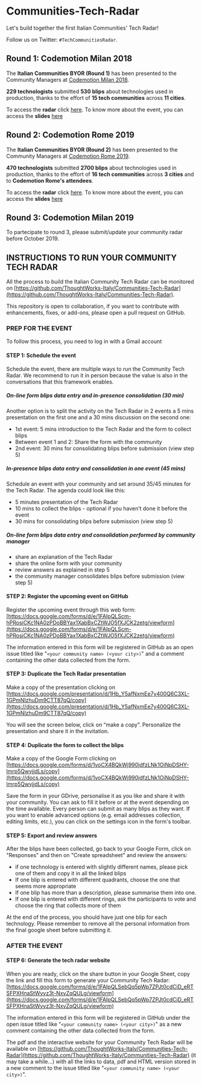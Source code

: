 # Communities-Tech-Radar

Let's build together the first Italian Communities' Tech Radar!

Follow us on Twitter: `#TechCommunitiesRadar`.

## Round 1: Codemotion Milan 2018
The **Italian Communities BYOR (Round 1)**  has been presented to the Community Managers at [Codemotion Milan 2018](https://milan2018.codemotionworld.com).

**229 technologists** submitted **530 blips** about technologies used in production, thanks to the effort of **15 tech communities** across **11 cities**.

To access the **radar** click [here](https://radar.thoughtworks.com/?sheetId=https%3A%2F%2Fdocs.google.com%2Fspreadsheets%2Fd%2F1VgCs0gTiBQz0rInlOofHDyyIrmGkM5_t3gqIOrQLLk0%2Fedit%3Fusp%3Dsharing). To know more about the event, you can access the **slides** [here](https://github.com/ThoughtWorks-Italy/Communities-Tech-Radar/blob/master/Rounds/Round%201%20-%20Codemotion%20Milan%202018.pdf)

## Round 2: Codemotion Rome 2019
The **Italian Communities BYOR (Round 2)**  has been presented to the Community Managers at [Codemotion Rome 2019](https://events.codemotion.com/conferences/rome/2019/).

**470 technologists** submitted **2700 blips** about technologies used in production, thanks to the effort of **16 tech communities** across **3 cities** and to **Codemotion Rome's attendees**.

To access the **radar** click [here](https://radar.thoughtworks.com/?sheetId=https%3A%2F%2Fdocs.google.com%2Fspreadsheets%2Fd%2F10C1R-X0i_R5QBZW4Wf1J2cJ5RKNdVVNHV7PfaVIl0yU%2Fedit%3Fusp%3Dsharing). To know more about the event, you can access the **slides** [here](https://github.com/ThoughtWorks-Italy/Communities-Tech-Radar/blob/master/Rounds/Round%202%20-%20Codemotion%20Rome%202019.pdf)

## Round 3: Codemotion Milan 2019
To partecipate to round 3, please submit/update your community radar before October 2019.


## INSTRUCTIONS TO RUN YOUR COMMUNITY TECH RADAR

All the process to build the Italian Community Tech Radar can be monitored on [https://github.com/ThoughtWorks-Italy/Communities-Tech-Radar](https://github.com/ThoughtWorks-Italy/Communities-Tech-Radar).

This repository is open to collaboration, if you want to contribute with enhancements, fixes, or add-ons, please open a pull request on GitHub.

### PREP FOR THE EVENT

To follow this process, you need to log in with a Gmail account

#### STEP 1: Schedule the event

Schedule the event, there are multiple ways to run the Community Tech Radar. We recommend to run it in person because the value is also in the conversations that this framework enables.

##### On-line form blips data entry and in-presence consolidation (30 min)

Another option is to split the activity on the Tech Radar in 2 events a 5 mins presentation on the first one and a 30 mins discussion on the second one:

- 1st event: 5 mins introduction to the Tech Radar and the form to collect blips
- Between event 1 and 2: Share the form with the community
- 2nd event: 30 mins for consolidating blips before submission (view step 5)

##### In-presence blips data entry and consolidation in one event (45 mins)

Schedule an event with your community and set around 35/45 minutes for the Tech Radar. The agenda could look like this:

- 5 minutes presentation of the Tech Radar
- 10 mins to collect the blips - optional if you haven’t done it before the event
- 30 mins  for consolidating blips before submission (view step 5)

##### On-line form blips data entry and consolidation performed by community manager

- share an explanation of the Tech Radar
- share the online form with your community
- review answers as explained in step 5
- the community manager consolidates blips before submission (view step 5)

#### STEP 2: Register the upcoming event on GitHub

Register the upcoming event through this web form: [https://docs.google.com/forms/d/e/1FAIpQLScm-hPRosiCKc1NA0zPDoBBYax1XabBxCZtWJO5fXJCK2zetg/viewform](https://docs.google.com/forms/d/e/1FAIpQLScm-hPRosiCKc1NA0zPDoBBYax1XabBxCZtWJO5fXJCK2zetg/viewform)

The information entered in this form will be registered in GitHub as an open issue titled like "`<your community name> (<your city>)`" and a comment containing the other data collected from the form.

#### STEP 3: Duplicate the Tech Radar presentation

Make a copy of the presentation clicking on [https://docs.google.com/presentation/d/1Hb_Y5afNxmEe7y400Q6C3XL-1GPmNlzhuDm9CTT87qQ/copy](https://docs.google.com/presentation/d/1Hb_Y5afNxmEe7y400Q6C3XL-1GPmNlzhuDm9CTT87qQ/copy)

You will see the screen below, click on “make a copy”.
Personalize the presentation and share it in the invitation.

#### STEP 4: Duplicate the form to collect the blips

Make a copy of the Google Form clicking on [https://docs.google.com/forms/d/1voCX4BQkWj990jdfzLNk1OiNpDSHY-lmrp5QwvjjdLs/copy](https://docs.google.com/forms/d/1voCX4BQkWj990jdfzLNk1OiNpDSHY-lmrp5QwvjjdLs/copy)

Save the form in your GDrive, personalise it as you like and share it with your community. 
You can ask to fill it before or at the event depending on the time available. Every person can submit as many blips as they want. If you want to enable advanced options (e.g. email addresses collection, editing limits, etc.), you can click on the settings icon in the form's toolbar.

#### STEP 5: Export and review answers

After the blips have been collected, go back to your Google Form, click on "Responses" and then on "Create spreadsheet" and review the answers:

* if one technology is entered with slightly different names, please pick one of them and copy it in all the linked blips
* If one blip is entered with different quadrants, choose the one that seems more appropriate
* If one blip has more than a description, please summarise them into one.
* If one blip is entered with different rings, ask the participants to vote and choose the ring that collects more of them

At the end of the process, you should have just one blip for each technology. Please remember to remove all the personal information from the final google sheet before submitting it.

### AFTER THE EVENT

#### STEP 6: Generate the tech radar website

When you are ready, click on the share button in your Google Sheet, copy the link and fill this form to generate your Community Tech Radar: [https://docs.google.com/forms/d/e/1FAIpQLSebQq5pWp7ZPJt0cdCiD_eRTSFPXHnaStWyyz3t-NxvZqQULg/viewform](https://docs.google.com/forms/d/e/1FAIpQLSebQq5pWp7ZPJt0cdCiD_eRTSFPXHnaStWyyz3t-NxvZqQULg/viewform)

The information entered in this form will be registered in GitHub under the open issue titled like "`<your community name> (<your city>)`" as a new comment containing the other data collected from the form.

The pdf and the interactive website for your Community Tech Radar will be available on [https://github.com/ThoughtWorks-Italy/Communities-Tech-Radar](https://github.com/ThoughtWorks-Italy/Communities-Tech-Radar) (it may take a while...) with all the links to data, pdf and HTML version stored in a new comment to the issue titled like "`<your community name> (<your city>)`".